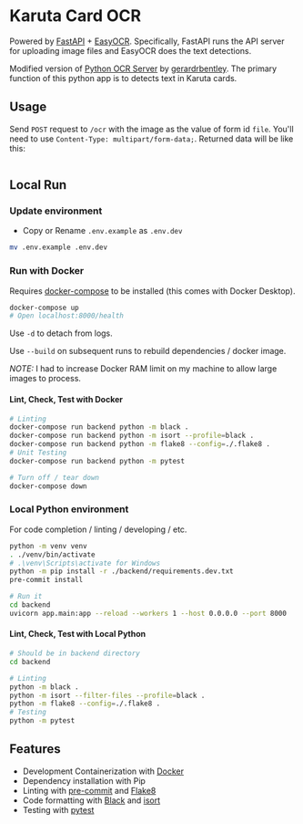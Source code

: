 # Karuta Card OCR

Powered by [FastAPI](https://github.com/tiangolo/fastapi) + [EasyOCR](https://github.com/JaidedAI/EasyOCR).
Specifically, FastAPI runs the API server for uploading image files and EasyOCR does the text detections.

Modified version of [Python OCR Server](https://github.com/gerardrbentley/easyocr-server) by [gerardrbentley](https://github.com/gerardrbentley). The primary function of this python app is to detects text in Karuta cards.

## Usage
Send `POST` request to `/ocr` with the image as the value of form id `file`. You'll need to use `Content-Type: multipart/form-data;`. Returned data will be like this:
```json

```


## Local Run

### Update environment

- Copy or Rename `.env.example` as `.env.dev`

```sh
mv .env.example .env.dev
```

### Run with Docker

Requires [docker-compose](https://docs.docker.com/compose/install/) to be installed (this comes with Docker Desktop).

```sh
docker-compose up
# Open localhost:8000/health
```

Use `-d` to detach from logs.

Use `--build` on subsequent runs to rebuild dependencies / docker image.

*NOTE:* I had to increase Docker RAM limit on my machine to allow large images to process.

#### Lint, Check, Test with Docker

```sh
# Linting
docker-compose run backend python -m black .
docker-compose run backend python -m isort --profile=black .
docker-compose run backend python -m flake8 --config=./.flake8 .
# Unit Testing
docker-compose run backend python -m pytest

# Turn off / tear down
docker-compose down
```

### Local Python environment

For code completion / linting / developing / etc.

```sh
python -m venv venv
. ./venv/bin/activate
# .\venv\Scripts\activate for Windows
python -m pip install -r ./backend/requirements.dev.txt
pre-commit install

# Run it
cd backend
uvicorn app.main:app --reload --workers 1 --host 0.0.0.0 --port 8000
```

#### Lint, Check, Test with Local Python

```sh
# Should be in backend directory
cd backend

# Linting
python -m black .
python -m isort --filter-files --profile=black .
python -m flake8 --config=./.flake8 .
# Testing
python -m pytest
```

## Features

- Development Containerization with [Docker](https://docs.docker.com/)
- Dependency installation with Pip
- Linting with [pre-commit](https://pre-commit.com/) and [Flake8](https://flake8.pycqa.org/en/latest/)
- Code formatting with [Black](https://black.readthedocs.io/en/stable/) and [isort](https://github.com/PyCQA/isort)
- Testing with [pytest](https://docs.pytest.org/en/6.2.x/getting-started.html)
